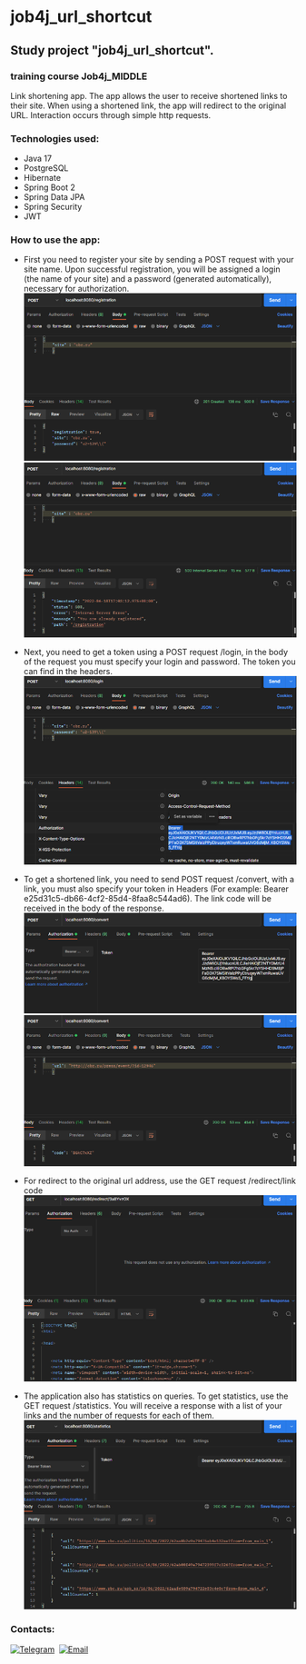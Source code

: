 # job4j_url_shortcut



## Study project "job4j_url_shortcut".
### training course Job4j_MIDDLE

Link shortening app. The app allows the user to receive shortened links 
to their site. When using a shortened link, the app will redirect to the 
original URL. Interaction occurs through simple http requests.

### Technologies used:
- Java 17
- PostgreSQL
- Hibernate
- Spring Boot 2
- Spring Data JPA
- Spring Security
- JWT

### How to use the app:

- First you need to register your site by sending a POST request with your site name.
  Upon successful registration, you will be assigned a login (the name of your site) and 
  a password (generated automatically), necessary for authorization.
  ![alt text](https://github.com/BarmaleySPb/job4j_url_shortcut/blob/master/src/main/java/ru/job4j/url/shortcut/image/1.png)
  ![alt text](https://github.com/BarmaleySPb/job4j_url_shortcut/blob/master/src/main/java/ru/job4j/url/shortcut/image/2.png)

- Next, you need to get a token using a POST request /login, in the body of the request 
  you must specify your login and password. The token you can find in the headers.
  ![alt text](https://github.com/BarmaleySPb/job4j_url_shortcut/blob/master/src/main/java/ru/job4j/url/shortcut/image/3.png)

- To get a shortened link, you need to send POST request /convert, with a link, you 
  must also specify your token in Headers (For example: Bearer e25d31c5-db66-4cf2-85d4-8faa8c544ad6).
  The link code will be received in the body of the response.
  ![alt text](https://github.com/BarmaleySPb/job4j_url_shortcut/blob/master/src/main/java/ru/job4j/url/shortcut/image/4.png)
  ![alt text](https://github.com/BarmaleySPb/job4j_url_shortcut/blob/master/src/main/java/ru/job4j/url/shortcut/image/5.png)

- For redirect to the original url address, use the GET request /redirect/link code
  ![alt text](https://github.com/BarmaleySPb/job4j_url_shortcut/blob/master/src/main/java/ru/job4j/url/shortcut/image/6.png)

- The application also has statistics on queries. To get statistics, use the GET request 
  /statistics. You will receive a response with a list of your links and the number of requests 
  for each of them.
  ![alt text](https://github.com/BarmaleySPb/job4j_url_shortcut/blob/master/src/main/java/ru/job4j/url/shortcut/image/7.png)

### Contacts:
[![Telegram](https://img.shields.io/badge/-telegram-grey?style=flat&logo=telegram&logoColor=white)](https://t.me/Evgeny_Zakharov)&nbsp;
[![Email](https://img.shields.io/badge/@%20email-005FED?style=flat&logo=mail&logoColor=white)](mailto:e.g.zakharov@gmail.com)&nbsp;